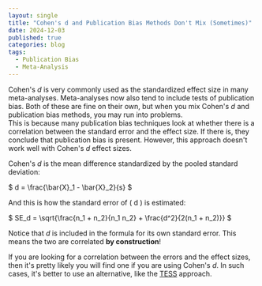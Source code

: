 ```yaml
---
layout: single
title: "Cohen's d and Publication Bias Methods Don't Mix (Sometimes)"
date: 2024-12-03
published: true
categories: blog
tags:
  - Publication Bias
  - Meta-Analysis
---
```


Cohen's $d$ is very commonly used as the standardized effect size in many meta-analyses. Meta-analyses now also tend to include tests of publication bias. Both of these are fine on their own, but when you mix Cohen's $d$ and publication bias methods, you may run into problems.  
This is because many publication bias techniques look at whether there is a correlation between the standard error and the effect size. If there is, they conclude that publication bias is present. However, this approach doesn't work well with Cohen's $d$ effect sizes.  

Cohen's $d$ is the mean difference standardized by the pooled standard deviation:

\$
d = \frac{\bar{X}_1 - \bar{X}_2}{s}
\$

And this is how the standard error of \( d \) is estimated:

\$
SE_d = \sqrt{\frac{n_1 + n_2}{n_1 n_2} + \frac{d^2}{2(n_1 + n_2)}}
\$

Notice that $d$ is included in the formula for its own standard error. This means the two are correlated **by construction**!  

If you are looking for a correlation between the errors and the effect sizes, then it's pretty likely you will find one if you are using Cohen's $d$. In such cases, it's better to use an alternative, like the [TESS](https://onlinelibrary.wiley.com/doi/abs/10.1002/jrsm.1512) approach.



